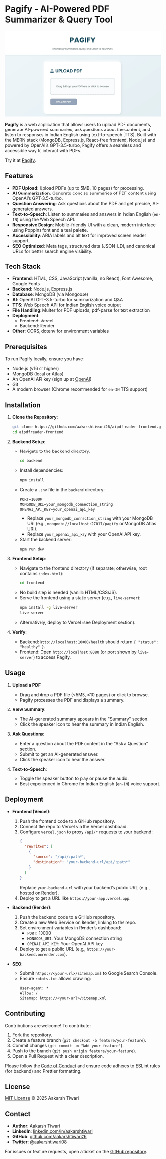 # Pagify - AI-Powered PDF Summarizer & Query Tool

![Pagify Preview](./images/pagify.webp)

**Pagify** is a web application that allows users to upload PDF documents, generate AI-powered summaries, ask questions about the content, and listen to responses in Indian English using text-to-speech (TTS). Built with the MERN stack (MongoDB, Express.js, React-free frontend, Node.js) and powered by OpenAI’s GPT-3.5-turbo, Pagify offers a seamless and accessible way to interact with PDFs.

Try it at [Pagify](https://pagify.aakarshtiwari.com).

## Features

- **PDF Upload**: Upload PDFs (up to 5MB, 10 pages) for processing.
- **AI Summarization**: Generate concise summaries of PDF content using OpenAI’s GPT-3.5-turbo.
- **Question Answering**: Ask questions about the PDF and get precise, AI-generated answers.
- **Text-to-Speech**: Listen to summaries and answers in Indian English (`en-IN`) using the Web Speech API.
- **Responsive Design**: Mobile-friendly UI with a clean, modern interface using Poppins font and a teal palette.
- **Accessibility**: ARIA labels and alt text for improved screen reader support.
- **SEO Optimized**: Meta tags, structured data (JSON-LD), and canonical URLs for better search engine visibility.

## Tech Stack

- **Frontend**: HTML, CSS, JavaScript (vanilla, no React), Font Awesome, Google Fonts
- **Backend**: Node.js, Express.js
- **Database**: MongoDB (via Mongoose)
- **AI**: OpenAI GPT-3.5-turbo for summarization and Q&A
- **TTS**: Web Speech API for Indian English voice output
- **File Handling**: Multer for PDF uploads, pdf-parse for text extraction
- **Deployment**:
  - Frontend: Vercel
  - Backend: Render
- **Other**: CORS, dotenv for environment variables

## Prerequisites

To run Pagify locally, ensure you have:

- Node.js (v16 or higher)
- MongoDB (local or Atlas)
- An OpenAI API key (sign up at [OpenAI](https://platform.openai.com))
- Git
- A modern browser (Chrome recommended for `en-IN` TTS support)

## Installation

1. **Clone the Repository**:
   ```bash
   git clone https://github.com/aakarshtiwari26/aipdfreader-frontend.git
   cd aipdfreader-frontend
   ```

2. **Backend Setup**:
   - Navigate to the backend directory:
     ```bash
     cd backend
     ```
   - Install dependencies:
     ```bash
     npm install
     ```
   - Create a `.env` file in the `backend` directory:
     ```
     PORT=10000
     MONGODB_URI=your_mongodb_connection_string
     OPENAI_API_KEY=your_openai_api_key
     ```
     - Replace `your_mongodb_connection_string` with your MongoDB URI (e.g., `mongodb://localhost:27017/pagify` or MongoDB Atlas URI).
     - Replace `your_openai_api_key` with your OpenAI API key.
   - Start the backend server:
     ```bash
     npm run dev
     ```

3. **Frontend Setup**:
   - Navigate to the frontend directory (if separate; otherwise, root contains `index.html`):
     ```bash
     cd frontend
     ```
   - No build step is needed (vanilla HTML/CSS/JS).
   - Serve the frontend using a static server (e.g., `live-server`):
     ```bash
     npm install -g live-server
     live-server
     ```
   - Alternatively, deploy to Vercel (see Deployment section).

4. **Verify**:
   - Backend: `http://localhost:10000/health` should return `{ "status": "healthy" }`.
   - Frontend: Open `http://localhost:8080` (or port shown by `live-server`) to access Pagify.

## Usage

1. **Upload a PDF**:
   - Drag and drop a PDF file (<5MB, ≤10 pages) or click to browse.
   - Pagify processes the PDF and displays a summary.

2. **View Summary**:
   - The AI-generated summary appears in the "Summary" section.
   - Click the speaker icon to hear the summary in Indian English.

3. **Ask Questions**:
   - Enter a question about the PDF content in the "Ask a Question" section.
   - Submit to get an AI-generated answer.
   - Click the speaker icon to hear the answer.

4. **Text-to-Speech**:
   - Toggle the speaker button to play or pause the audio.
   - Best experienced in Chrome for Indian English (`en-IN`) voice support.

## Deployment

- **Frontend (Vercel)**:
  1. Push the frontend code to a GitHub repository.
  2. Connect the repo to Vercel via the Vercel dashboard.
  3. Configure `vercel.json` to proxy `/api/*` requests to your backend:
     ```json
     {
       "rewrites": [
         {
           "source": "/api/:path*",
           "destination": "your-backend-url/api/:path*"
         }
       ]
     }
     ```
     Replace `your-backend-url` with your backend’s public URL (e.g., hosted on Render).
  4. Deploy to get a URL like `https://your-app.vercel.app`.

- **Backend (Render)**:
  1. Push the backend code to a GitHub repository.
  2. Create a new Web Service on Render, linking to the repo.
  3. Set environment variables in Render’s dashboard:
     - `PORT`: 10000
     - `MONGODB_URI`: Your MongoDB connection string
     - `OPENAI_API_KEY`: Your OpenAI API key
  4. Deploy to get a public URL (e.g., `https://your-backend.onrender.com`).

- **SEO**:
  - Submit `https://<your-url>/sitemap.xml` to Google Search Console.
  - Ensure `robots.txt` allows crawling:
    ```
    User-agent: *
    Allow: /
    Sitemap: https://<your-url>/sitemap.xml
    ```

## Contributing

Contributions are welcome! To contribute:

1. Fork the repository.
2. Create a feature branch (`git checkout -b feature/your-feature`).
3. Commit changes (`git commit -m "Add your feature"`).
4. Push to the branch (`git push origin feature/your-feature`).
5. Open a Pull Request with a clear description.

Please follow the [Code of Conduct](CODE_OF_CONDUCT.md) and ensure code adheres to ESLint rules (for backend) and Prettier formatting.

## License

[MIT License](LICENSE) © 2025 Aakarsh Tiwari

## Contact

- **Author**: Aakarsh Tiwari
- **LinkedIn**: [linkedin.com/in/aakarshtiwari](https://www.linkedin.com/in/aakarshtiwari/)
- **GitHub**: [github.com/aakarshtiwari26](https://github.com/aakarshtiwari26)
- **Twitter**: [@aakarshtiwari08](https://twitter.com/aakarshtiwari08)

For issues or feature requests, open a ticket on the [GitHub repository](https://github.com/aakarshtiwari26/aipdfreader-three).